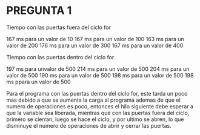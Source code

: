 # PREGUNTA 1

Tiempo con las puertas fuera del ciclo for

167 ms para un valor de 10
167 ms para un valor de 100
163 ms para un valor de 200
176 ms para un valor de 300
167 ms para un valor de 400

TIempo con las puertas dentro del ciclo for

197 ms para unvalor de 500
214 ms para un valor de 500
204 ms para un valor de 500
190 ms para un valor de 500
198 ms para un valor de 500
198 ms ppara un valor de 500

Para el programa con las puertas dentro del ciclo for, este tarda un poco mas
 debido a que se aumenta la carga al programa ademas de que el numero
 de operaciones es poco, entonces el hilo siguiente debe esperar a que
 la variable sea liberada, mientras que con las puertas fuera del ciclo,
 primero se cierran, luego se hace el ciclo, y por ultimo se abren,
 lo que disminuye el numero de operaciones de abrir y cerrar las puertas. 
